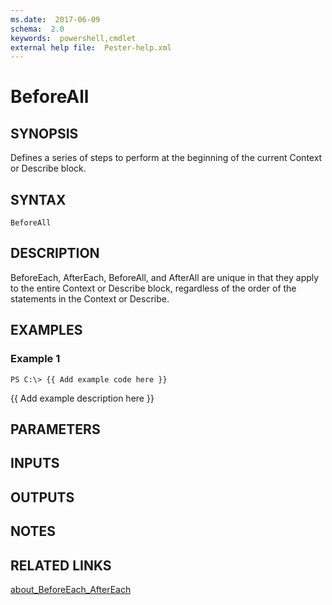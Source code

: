 ```yaml
---
ms.date:  2017-06-09
schema:  2.0
keywords:  powershell,cmdlet
external help file:  Pester-help.xml
---
```


# BeforeAll

## SYNOPSIS
Defines a series of steps to perform at the beginning of the current Context
or Describe block.

## SYNTAX

```
BeforeAll
```

## DESCRIPTION
BeforeEach, AfterEach, BeforeAll, and AfterAll are unique in that they apply
to the entire Context or Describe block, regardless of the order of the
statements in the Context or Describe.

## EXAMPLES

### Example 1
```
PS C:\> {{ Add example code here }}
```

{{ Add example description here }}

## PARAMETERS

## INPUTS

## OUTPUTS

## NOTES

## RELATED LINKS

[about_BeforeEach_AfterEach]()

